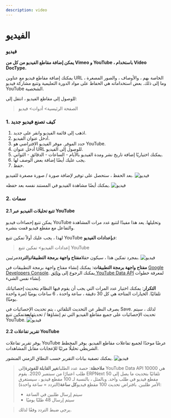 ```yaml
---
description: video
---
```


# الفيديو

### فيديو

**يمكن إضافة مقاطع الفيديو من كل من Vimeo و YouTube ، باستخدام Video DocType.**

يمكنك إضافة مقاطع فيديو مع عناوين URL الخاصة بهم ، والأوصاف ، والصور المصغرة ، وما إلى ذلك. بعض استخداماته هي الحفاظ على مواد الدورة التعليمية وتتبع مشاركة فيديو YouTube الشخصية.

للوصول إلى مقاطع الفيديو ، انتقل إلى:

> الصفحة الرئيسية> أدوات> فيديو

### 1. كيف تصنع فيديو جديد

1. اذهب إلى قائمة الفيديو وانقر على جديد.
2. أدخل عنوان الفيديو.
3. حدد الموفر. موفر الفيديو الافتراضي هو YouTube.
4. أدخل عنوان URL للوصول إلى الفيديو.
5. يمكنك اختياريًا إضافة تاريخ نشر ومدة الفيديو بالأيام - الساعات - الدقائق - الثواني.
6. يجب عليك أيضًا إضافة بعض الوصف لها.
7. حفظ.

بعد الحفظ ، ستحصل على توفير لإضافة صورة / صورة مصغرة للفيديو. ![فيديو](https://docs.erpnext.com/files/video-after-save.png)

يمكنك أيضًا مشاهدة الفيديو في المستند نفسه بعد حفظه. ![فيديو](https://docs.erpnext.com/files/video-watch.gif)

### 2. سمات

#### 2.1 تتبع تحليلات الفيديو عبر YouTube

يمكن تتبع إحصاءات فيديو YouTube وتحليلها. يعد هذا مفيدًا لتتبع عدد مرات المشاهدة والتفاعل مع مقطع فيديو قمت بنشره.

لهذا ، يجب عليك أولاً تمكين تتبع YouTube في**إعدادات الفيديو**:

> إعدادات الفيديو> تمكين تتبع YouTube

بمجرد تمكين هذا ، سيكون حقلا**مفتاح واجهة برمجة التطبيقات**و**التردد**مرئيين. ![فيديو](https://docs.erpnext.com/files/video-settings.png)

**مفتاح واجهة برمجة التطبيقات**: يمكنك إنشاء مفتاح واجهة برمجة التطبيقات في [Google Developers Console](https://console.developers.google.com/). يمكنك الرجوع إلى [وثائق YouTube Data API](https://developers.google.com/youtube/v3/getting-started) لمعرفة خطوات إنشاء نفس الشيء.

**التكرار**: يمكنك اختيار عدد المرات التي يجب أن يقوم فيها النظام بتحديث إحصائياتك تلقائيًا. الخيارات المتاحة هي كل 30 دقيقة ، ساعة واحدة ، 6 ساعات يوميًا (مرة واحدة يوميًا).

بصرف النظر عن التحديث التلقائي ، يتم تحديث الإحصائيات في Save. لذلك ، سيتم تحديث الإحصائيات على جميع مقاطع الفيديو التي تم إنشاؤها / تحديثها**بعد**تمكين تتبع YouTube. ![فيديو](https://docs.erpnext.com/files/video-stats.png)

#### 2.2 تقرير تفاعلات YouTube

يوفر تقرير تفاعلات YouTube عرضًا موحدًا لجميع تفاعلات مقاطع الفيديو. يوفر المخطط الشريطي تحليلًا مرئيًا للإعجابات مقابل المشاهدات.

يمكنك تصفية بيانات التقرير حسب النطاق الزمني المنشور. ![فيديو](https://docs.erpnext.com/files/youtube-interactions.png)

> **ملاحظة**: حصة عدد الطلبات**غير القابلة للفوترة**إلى YouTube Data API هي 10000 طلب اعتبارًا من سبتمبر 2020. يقوم ERPNext تلقائيًا بتحديث ما يصل إلى 50 مقطع فيديو في طلب واحد. وبالمثل ، بالنسبة لـ 100 مقطع فيديو ، سيستغرق الأمر طلبين. بافتراض تحديث 100 مقطع فيديو**كل ساعة**(التردد = ساعة واحدة):
>
> * سيتم إرسال طلبين في الساعة
> * سيتم إرسال 48 طلبًا يوميًا

> يرجى ضبط التردد وفقًا لذلك.
